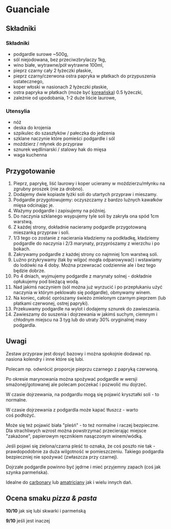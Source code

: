 # Guanciale

## Składniki

### Składniki

-   podgardle surowe ~500g,
-   sól niejodowana, bez przeciwzbrylaczy 1kg,
-   wino białe, wytrawne/pół wytrawne 100ml,
-   pieprz czarny cały 2 łyżeczki płaskie,
-   pieprz czarny/czerwona ostra papryka w płatkach do przypuszenia ostatecznego,
-   koper włoski w nasionach 2 łyżeczki płaskie,
-   ostra papryka w płatkach (może być [koreańska](https://en.wikipedia.org/wiki/Korean_chili_pepper)) 0.5 łyżeczki,
-   zależnie od upodobania, 1-2 duże liście laurowe,

### Utensylia

-   nóż
-   deska do krojenia
-   szpikulec do szaszłyków / pałeczka do jedzenia
-   szklane naczynie które pomieści podgardle i sól
-   moździerz / młynek do przypraw
-   sznurek wędliniarski / stalowy hak do mięsa
-   waga kuchenna

## Przygotowanie

1. Pieprz, paprykę, liść laurowy i koper ucieramy w moździerzu/młynku na zgrubny proszek (nie za drobno).
2. Dodajemy dwie kopiaste łyżki soli do utartych przypraw i mieszamy.
3. Podgardle przygotowujemy: oczyszczamy z bardzo luźnych kawałków mięsa odcinając je.
4. Ważymy podgardle i zapisujemy na później.
5. Do naczynia szklanego wsypujemy tyle soli by zakryła ona spód 1cm warstwą.
6. Z każdej strony, dokładnie nacieramy podgardle przygotowaną mieszanką przypraw i soli.
7. 1/3 tego co zostanie z nacierania kładziemy na podkładkę, kładziemy podgardle do naczynia i 2/3 marynaty, przyprószamy z wierzchu i po bokach.
8. Zakrywamy podgardle z każdej strony co najmniej 1cm warstwą soli.
9. Luźno przykrywamy (tak by wilgoć mogła odparowywać) i wstawiamy do lodówki na 4 doby. Można przewracać codziennie ale i bez tego będzie dobrze.
10. Po 4 dniach, wyjmujemy podgardle z marynaty solnej - dokładnie opłukujemy pod bieżącą wodą.
11. Nad jakimś naczyniem (sól można już wyrzucić i po przepłukaniu użyć naczynia w którym peklowało się podgardle), obmywamy winem.
12. Na koniec, całość oprószamy świeżo zmielonym czarnym pieprzem (lub płatkami czerwonej, ostrej papryki).
13. Przekuwamy podgardle na wylot i dodajemy sznurek do zawieszania.
14. Zawieszamy do suszenia i dojrzewania w jakimś suchym, ciemnym i chłodnym miejscu na 3 tyg lub do utraty 30% oryginalnej masy podgardla.

## Uwagi

Zestaw przypraw jest dosyć bazowy i można spokojnie dodawać np. nasiona kolendry i inne które się lubi.

Polecam np. odwrócić proporcje pieprzu czarnego z papryką czerwoną.

Po okresie marynowania można spożywać podgardle w wersji smażonej/gotowanej ale polecam poczekać i pozwolić mu dojrzeć.

W czasie dojrzewania, na podgardlu mogą się pojawić kryształki soli - to normalne.

W czasie dojrzewania z podgardla może kapać tłuszcz - warto coś podłożyć.

Może się też pojawić biała "pleśń" - to też normalne i raczej bezpieczne. Dla strachliwych wzrost można powstrzymać przecierając miejsce "zakażone", papierowym ręcznikiem nasączonym winem/wódką.

Jeśli pojawi się zielona/czarna pleść to oznaka, że coś poszło nie tak - prawdopodobnie za duża wilgotność w pomieszczeniu. Takiego podgardla bezpieczniej nie spożywać (zwłaszcza przy czarnej).

Dojrzałe podgardle powinno być jędrne i mieć przyjemny zapach (coś jak szynka parmeńska).

Idealne do [carbonary](https://www.youtube.com/watch?v=593WWQPGtYY) lub [amatriciany](https://www.youtube.com/watch?v=y7ot3RqTcWM) jak i wielu innych dań.

## Ocena smaku _pizza & pasta_

**10/10** jak się lubi skwarki i parmeńską

**9/10** jeśli jest inaczej
